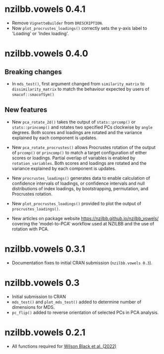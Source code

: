 # nzilbb.vowels 0.4.1

- Remove `VignetteBuilder` from `DRESCRIPTION`.
- Now `plot_procrustes_loadings()` correctly sets the y-axis label to 'Loading' 
or 'Index loading'.

# nzilbb.vowels 0.4.0

## Breaking changes 

* In `mds_test()`, first argument changed from `similarity_matrix` to 
`dissimilarity_matrix` to match the behaviour expected by users of 
`smacof::smacofSym()`

## New features

* New `pca_rotate_2d()` takes the output of `stats::prcomp()` or 
`stats::princomp()` and rotates two specified PCs clockwise by `angle` degrees.
Both scores and loadings are rotated and the variance explained by each 
component is updates.

* New `pca_rotate_procrustes()` allows Procrustes rotation of the output of
`prcomp()` or `princomp()` to match a target configuration of either scores
or loadings. Partial overlap of variables is enabled by `rotation_variables`.
Both scores and loadings are rotated and the variance explained by each 
component is updates.

* New `procrustes_loadings()` generates data to enable calculation of
confidence intervals of loadings, or confidence intervals and null distributions
of index loadings, by bootstrapping, permutation, and Procrustes rotation.

* New `plot_procrustes_loadings()` provided to plot the output of 
`procrustes_loadings()`.

* New articles on package website <https://nzilbb.github.io/nzilbb_vowels/> 
covering the 'model-to-PCA' workflow used at NZILBB and the use of rotation with 
PCA.

# nzilbb.vowels 0.3.1

* Documentation fixes to initial CRAN submission (`nzilbb.vowels 0.3`).

# nzilbb.vowels 0.3

* Initial submission to CRAN
* `mds_test()` and `plot_mds_test()` added to determine number of dimensions for 
MDS.
* `pc_flip()` added to reverse orientation of selected PCs in PCA analysis.

# nzilbb.vowels 0.2.1

* All functions required for [Wilson Black et al. (2022)]( https://doi.org/10.1111/lnc3.12479)

